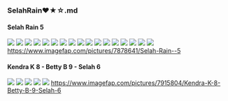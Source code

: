 ### SelahRain❤★☆.md
#### Selah Rain 5
![](https://x.imagefapusercontent.com/u/Bill-75/7878641/1717387273/0.jpg)
![](https://x.imagefapusercontent.com/u/Bill-75/7878641/1786199054/1.jpg)
![](https://x.imagefapusercontent.com/u/Bill-75/7878641/2023982937/3538pp-selah-rain-21.jpg)
![](https://x.imagefapusercontent.com/u/Bill-75/7878641/11452834/3538pp-selah-rain-23.jpg)
![](https://x.imagefapusercontent.com/u/Bill-75/7878641/708371973/3538pp-selah-rain-27.jpg)
![](https://x.imagefapusercontent.com/u/Bill-75/7878641/1950780978/3538pp-selah-rain-342.jpg)
![](https://x.imagefapusercontent.com/u/Bill-75/7878641/586086851/3538pp-selah-rain-343.jpg)
![](https://x.imagefapusercontent.com/u/Bill-75/7878641/1631320832/3538pp-selah-rain-344.jpg)
![](https://x.imagefapusercontent.com/u/Bill-75/7878641/2054853674/3538pp-selah-rain-345.jpg)
![](https://x.imagefapusercontent.com/u/Bill-75/7878641/802957471/3538pp-selah-rain-373.jpg)
![](https://x.imagefapusercontent.com/u/Bill-75/7878641/1120003661/3538pp-selah-rain-374.jpg)
![](https://x.imagefapusercontent.com/u/Bill-75/7878641/1683318320/3538pp-selah-rain-375.jpg)
![](https://x.imagefapusercontent.com/u/Bill-75/7878641/1218420401/3538pp-selah-rain-385.jpg)
![](https://x.imagefapusercontent.com/u/Bill-75/7878641/940604424/3538pp-selah-rain-387.jpg)
![](https://x.imagefapusercontent.com/u/Bill-75/7878641/642485327/3538pp-selah-rain-388.jpg)
![](https://x.imagefapusercontent.com/u/Bill-75/7878641/1587646485/3538pp-selah-rain-389.jpg)
![](https://x.imagefapusercontent.com/u/Bill-75/7878641/544311678/3538pp-selah-rain-444.jpg)
https://www.imagefap.com/pictures/7878641/Selah-Rain--5
![]()
#### Kendra K 8 - Betty B 9 - Selah 6
![](https://x.imagefapusercontent.com/u/Bill-75/7915804/1611304756/3537pp-kendra-betty-selah-139.jpg)
![](https://x.imagefapusercontent.com/u/Bill-75/7915804/1853443855/3537pp-kendra-betty-selah-140.jpg)
![](https://x.imagefapusercontent.com/u/Bill-75/7915804/663874848/3537pp-kendra-betty-selah-141.jpg)
![](https://x.imagefapusercontent.com/u/Bill-75/7915804/319033501/3537pp-kendra-betty-selah-143.jpg)
![](https://x.imagefapusercontent.com/u/Bill-75/7915804/900606410/3537pp-kendra-betty-selah-144.jpg)
https://www.imagefap.com/pictures/7915804/Kendra-K-8-Betty-B-9-Selah-6
